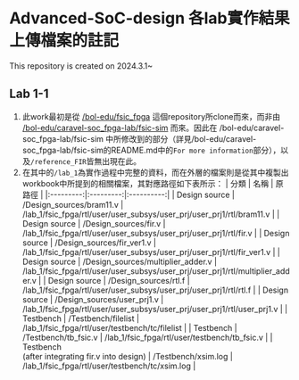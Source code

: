 # Advanced-SoC-design 各lab實作結果上傳檔案的註記
This repository is created on 2024.3.1~

## Lab 1-1
1. 此work最初是從 [/bol-edu/fsic_fpga](https://github.com/bol-edu/fsic_fpga/tree/main) 這個repository所clone而來，而非由 [/bol-edu/caravel-soc_fpga-lab/fsic-sim](https://github.com/bol-edu/caravel-soc_fpga-lab/tree/main/fsic-sim) 而來。因此在 /bol-edu/caravel-soc_fpga-lab/fsic-sim 中所修改到的部分（詳見/bol-edu/caravel-soc_fpga-lab/fsic-sim的README.md中的`For more information`部分），以及`/reference_FIR`皆無出現在此。
2. 在其中的`/lab_1`為實作過程中完整的資料，而在外層的檔案則是從其中複製出workbook中所提到的相關檔案，其對應路徑如下表所示：
   | 分類 | 名稱 | 原路徑 |
   |:---------:|:---------:|:----------:|
   | Design source | /Design_sources/bram11.v | /lab_1/fsic_fpga/rtl/user/user_subsys/user_prj/user_prj1/rtl/bram11.v |
   | Design source | /Design_sources/fir.v | /lab_1/fsic_fpga/rtl/user/user_subsys/user_prj/user_prj1/rtl/fir.v |
   | Design source | /Design_sources/fir_ver1.v | /lab_1/fsic_fpga/rtl/user/user_subsys/user_prj/user_prj1/rtl/fir_ver1.v |
   | Design source | /Design_sources/multiplier_adder.v | /lab_1/fsic_fpga/rtl/user/user_subsys/user_prj/user_prj1/rtl/multiplier_adder.v |
   | Design source | /Design_sources/rtl.f | /lab_1/fsic_fpga/rtl/user/user_subsys/user_prj/user_prj1/rtl/rtl.f |
   | Design source | /Design_sources/user_prj1.v | /lab_1/fsic_fpga/rtl/user/user_subsys/user_prj/user_prj1/rtl/user_prj1.v |
   | Testbench | /Testbench/filelist | /lab_1/fsic_fpga/rtl/user/testbench/tc/filelist |
   | Testbench | /Testbench/tb_fsic.v | /lab_1/fsic_fpga/rtl/user/testbench/tb_fsic.v |
   | Testbench<br/>(after integrating fir.v into design) | /Testbench/xsim.log | /lab_1/fsic_fpga/rtl/user/testbench/tc/xsim.log |
